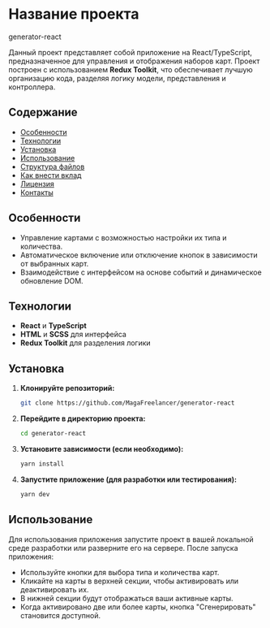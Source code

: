# Название проекта

generator-react

Данный проект представляет собой приложение на React/TypeScript, предназначенное для управления и отображения наборов карт. Проект построен с использованием **Redux Toolkit**, что обеспечивает лучшую организацию кода, разделяя логику модели, представления и контроллера.

## Содержание

- [Особенности](#особенности)
- [Технологии](#технологии)
- [Установка](#установка)
- [Использование](#использование)
- [Структура файлов](#структура-файлов)
- [Как внести вклад](#как-внести-вклад)
- [Лицензия](#лицензия)
- [Контакты](#контакты)

## Особенности

- Управление картами с возможностью настройки их типа и количества.
- Автоматическое включение или отключение кнопок в зависимости от выбранных карт.
- Взаимодействие с интерфейсом на основе событий и динамическое обновление DOM.

## Технологии

- **React** и **TypeScript**
- **HTML** и **SCSS** для интерфейса
- **Redux Toolkit** для разделения логики

## Установка

1. **Клонируйте репозиторий:**

   ```bash
   git clone https://github.com/MagaFreelancer/generator-react
   ```

2. **Перейдите в директорию проекта:**

   ```bash
   cd generator-react
   ```

3. **Установите зависимости (если необходимо):**

   ```bash
   yarn install
   ```

4. **Запустите приложение (для разработки или тестирования):**
   ```bash
   yarn dev
   ```

## Использование

Для использования приложения запустите проект в вашей локальной среде разработки или разверните его на сервере. После запуска приложения:

- Используйте кнопки для выбора типа и количества карт.
- Кликайте на карты в верхней секции, чтобы активировать или деактивировать их.
- В нижней секции будут отображаться ваши активные карты.
- Когда активировано две или более карты, кнопка "Сгенерировать" становится доступной.


